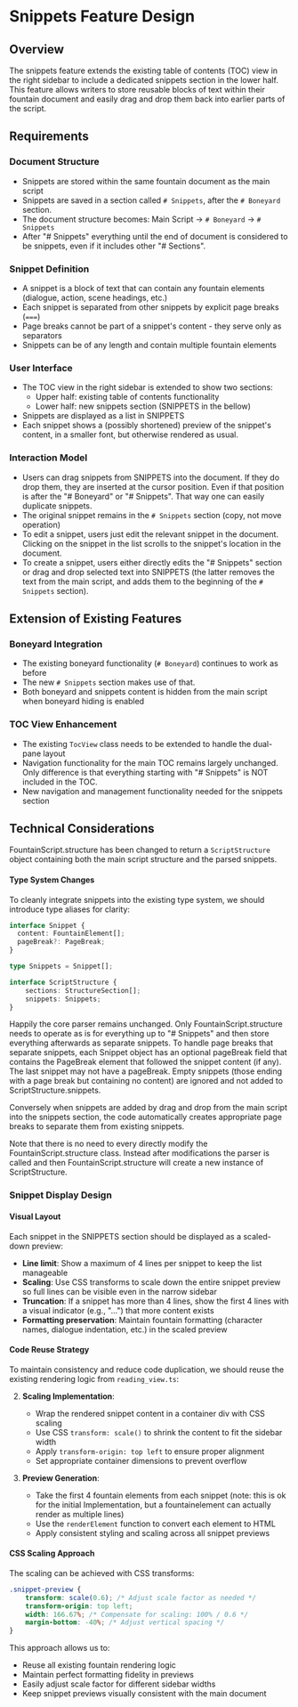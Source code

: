 # Snippets Feature Design

## Overview

The snippets feature extends the existing table of contents (TOC) view in the right sidebar to include a dedicated snippets section in the lower half. This feature allows writers to store reusable blocks of text within their fountain document and easily drag and drop them back into earlier parts of the script.

## Requirements

### Document Structure

- Snippets are stored within the same fountain document as the main script
- Snippets are saved in a section called `# Snippets`, after the `# Boneyard` section.
- The document structure becomes: Main Script → `# Boneyard` → `# Snippets`
- After "# Snippets" everything until the end of document is considered to be snippets, even if it includes other "# Sections".

### Snippet Definition

- A snippet is a block of text that can contain any fountain elements (dialogue, action, scene headings, etc.)
- Each snippet is separated from other snippets by explicit page breaks (`===`)
- Page breaks cannot be part of a snippet's content - they serve only as separators
- Snippets can be of any length and contain multiple fountain elements

### User Interface

- The TOC view in the right sidebar is extended to show two sections:
  - Upper half: existing table of contents functionality
  - Lower half: new snippets section (SNIPPETS in the bellow)
- Snippets are displayed as a list in SNIPPETS
- Each snippet shows a (possibly shortened) preview of the snippet's content, in a smaller font, but otherwise rendered as usual.

### Interaction Model

- Users can drag snippets from SNIPPETS into the document. If they do drop them, they are inserted at the cursor position. Even if that position is after the "# Boneyard" or "# Snippets". That way one can easily duplicate snippets.
- The original snippet remains in the `# Snippets` section (copy, not move operation)
- To edit a snippet, users just edit the relevant snippet in the document. Clicking on the snippet in the list scrolls to the snippet's location in the document.
- To create a snippet, users either directly edits the "# Snippets" section or drag and drop selected text into SNIPPETS (the latter removes the text from the main script, and adds them to the beginning of the `# Snippets` section).

## Extension of Existing Features

### Boneyard Integration

- The existing boneyard functionality (`# Boneyard`) continues to work as before
- The new `# Snippets` section makes use of that.
- Both boneyard and snippets content is hidden from the main script when boneyard hiding is enabled

### TOC View Enhancement

- The existing `TocView` class needs to be extended to handle the dual-pane layout
- Navigation functionality for the main TOC remains largely unchanged. Only difference is that everything starting with "# Snippets" is NOT included in the TOC.
- New navigation and management functionality needed for the snippets section

## Technical Considerations

FountainScript.structure has been changed to return a `ScriptStructure` object containing both the main script structure and the parsed snippets.

#### Type System Changes

To cleanly integrate snippets into the existing type system, we should introduce type aliases for clarity:

```typescript
interface Snippet {
  content: FountainElement[];
  pageBreak?: PageBreak;
}

type Snippets = Snippet[];

interface ScriptStructure {
    sections: StructureSection[];
    snippets: Snippets;
}
```

Happily the core parser remains unchanged. Only FountainScript.structure needs to
operate as is for everything up to "# Snippets" and then store everything afterwards
as separate snippets. To handle page breaks that separate snippets, each Snippet object
has an optional pageBreak field that contains the PageBreak element that followed the
snippet content (if any). The last snippet may not have a pageBreak. Empty snippets
(those ending with a page break but containing no content) are ignored and not added
to ScriptStructure.snippets.

Conversely when snippets are added by drag and drop from the main script into the
snippets section, the code automatically creates appropriate page breaks to separate
them from existing snippets.

Note that there is no need to every directly modify the FountainScript.structure class.
Instead after modifications the parser is called and then FountainScript.structure will
create a new instance of ScriptStructure.

### Snippet Display Design

#### Visual Layout

Each snippet in the SNIPPETS section should be displayed as a scaled-down preview:

- **Line limit**: Show a maximum of 4 lines per snippet to keep the list manageable
- **Scaling**: Use CSS transforms to scale down the entire snippet preview so full lines can be visible even in the narrow sidebar
- **Truncation**: If a snippet has more than 4 lines, show the first 4 lines with a visual indicator (e.g., "...") that more content exists
- **Formatting preservation**: Maintain fountain formatting (character names, dialogue indentation, etc.) in the scaled preview

#### Code Reuse Strategy

To maintain consistency and reduce code duplication, we should reuse the existing rendering logic from `reading_view.ts`:

2. **Scaling Implementation**:
   - Wrap the rendered snippet content in a container div with CSS scaling
   - Use CSS `transform: scale()` to shrink the content to fit the sidebar width
   - Apply `transform-origin: top left` to ensure proper alignment
   - Set appropriate container dimensions to prevent overflow

3. **Preview Generation**:
   - Take the first 4 fountain elements from each snippet (note: this is ok for the initial Implementation, but a fountainelement can actually render as multiple lines)
   - Use the `renderElement` function to convert each element to HTML
   - Apply consistent styling and scaling across all snippet previews

#### CSS Scaling Approach

The scaling can be achieved with CSS transforms:

```css
.snippet-preview {
    transform: scale(0.6); /* Adjust scale factor as needed */
    transform-origin: top left;
    width: 166.67%; /* Compensate for scaling: 100% / 0.6 */
    margin-bottom: -40%; /* Adjust vertical spacing */
}
```

This approach allows us to:
- Reuse all existing fountain rendering logic
- Maintain perfect formatting fidelity in previews
- Easily adjust scale factor for different sidebar widths
- Keep snippet previews visually consistent with the main document
